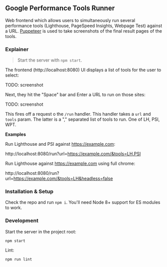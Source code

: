 ## Google Performance Tools Runner

Web frontend which allows users to simultaneously run several performance tools
(Lighthouse, PageSpeed Insights, Webpage Test) against a URL.
[Puppeteer](https://developers.google.com/web/tools/puppeteer/) is used
to take screenshots of the final result pages of the tools.

### Explainer

> Start the server with `npm start`.

The frontend (http://localhost:8080) UI displays a list of tools for the user
to select:

TODO: screenshot

Next, they hit the "Space" bar and Enter a URL to run on those sites:

TODO: screenshot

This fires off a request o the `/run` handler. This handler takes a `url` and
`tools` param. The latter is a "," separated list of tools to run. One
of LH, PSI, WPT.

**Examples**

Run Lighthouse and PSI against https://example.com:

http://localhost:8080/run?url=https://example.com/&tools=LH,PSI

Run Lighthouse against https://example.com using full chrome:

http://localhost:8080/run?url=https://example.com/&tools=LH&headless=false

### Installation & Setup

Check the repo and run `npm i`. You'll need Node 8+ support for ES modules to work.

### Development

Start the server in the project root:

```
npm start
```

Lint:

```
npm run lint
```

